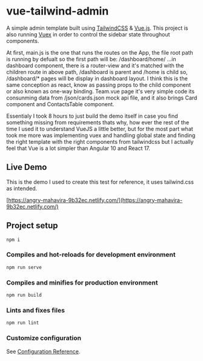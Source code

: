 # vue-tailwind-admin
A simple admin template built using [TailwindCSS](https://tailwindcss.com) & [Vue.js](https://vuejs.org). This project is also running [Vuex](https://vuex.vuejs.org) in order to control the sidebar state throughout components. 

At first, main.js is the one that runs the routes on the App, the file root path is running by defualt so the first path will be: /dashboard/home/ ...in dashboard component, there is a router-view and it's matched with the children route in above path, /dashboard is parent and /home is child so, /dashboard/* pages will be display in dashboard layout. I think this is the same conception as react, know as passing props to the child component or also known as one-way binding.
Team.vue page it's very simple code its consunming data from /json/cards.json mock api file, and it also brings Card component and ContactsTable component.

Essentialy I took 8 hours to just build the demo itself in case you find something missing from requirements thats why, how ever the rest of the time I used it to understand  VueJS a little better, but for the most part what took me more was implementing vuex and handling global state and finding the right template with the right components from tailwindcss but I actually feel that Vue is a lot simpler than Angular 10 and React 17.

## Live Demo

This is the demo I used to create this test for reference, it uses tailwind.css as intended.

[https://angry-mahavira-9b32ec.netlify.com/](https://angry-mahavira-9b32ec.netlify.com/)

## Project setup
```
npm i
```

### Compiles and hot-reloads for development environment
```
npm run serve
```

### Compiles and minifies for production environment
```
npm run build
```

### Lints and fixes files
```
npm run lint
```

### Customize configuration
See [Configuration Reference](https://cli.vuejs.org/config/).
